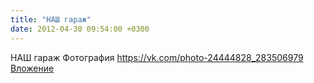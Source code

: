 ```yaml
---
title: "НАШ гараж"
date: 2012-04-30 09:54:00 +0300
---
```


НАШ гараж
Фотография
<a class="vk-attach" href="https://vk.com/photo-24444828_283506979">https://vk.com/photo-24444828_283506979</a>
<a class="vk-attach" href="https://vk.com/photo-24444828_283506979">Вложение</a>
